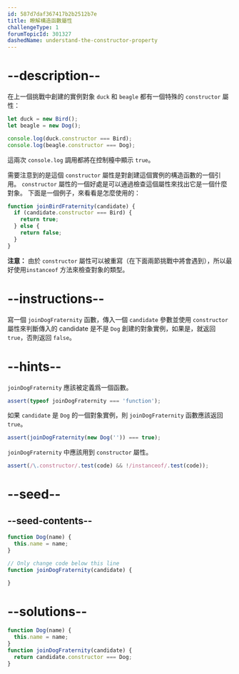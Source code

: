 ```yaml
---
id: 587d7daf367417b2b2512b7e
title: 瞭解構造函數屬性
challengeType: 1
forumTopicId: 301327
dashedName: understand-the-constructor-property
---
```


# --description--

在上一個挑戰中創建的實例對象 `duck` 和 `beagle` 都有一個特殊的 `constructor` 屬性：

```js
let duck = new Bird();
let beagle = new Dog();

console.log(duck.constructor === Bird); 
console.log(beagle.constructor === Dog);
```

這兩次 `console.log` 調用都將在控制檯中顯示 `true`。

需要注意到的是這個 `constructor` 屬性是對創建這個實例的構造函數的一個引用。 `constructor` 屬性的一個好處是可以通過檢查這個屬性來找出它是一個什麼對象。 下面是一個例子，來看看是怎麼使用的：

```js
function joinBirdFraternity(candidate) {
  if (candidate.constructor === Bird) {
    return true;
  } else {
    return false;
  }
}
```

**注意：** 由於 `constructor` 屬性可以被重寫（在下面兩節挑戰中將會遇到），所以最好使用`instanceof` 方法來檢查對象的類型。

# --instructions--

寫一個 `joinDogFraternity` 函數，傳入一個 `candidate` 參數並使用 `constructor` 屬性來判斷傳入的 candidate 是不是 `Dog` 創建的對象實例，如果是，就返回 `true`，否則返回 `false`。

# --hints--

`joinDogFraternity` 應該被定義爲一個函數。

```js
assert(typeof joinDogFraternity === 'function');
```

如果 `candidate` 是 `Dog` 的一個對象實例，則 `joinDogFraternity` 函數應該返回 `true`。

```js
assert(joinDogFraternity(new Dog('')) === true);
```

`joinDogFraternity` 中應該用到 `constructor` 屬性。

```js
assert(/\.constructor/.test(code) && !/instanceof/.test(code));
```

# --seed--

## --seed-contents--

```js
function Dog(name) {
  this.name = name;
}

// Only change code below this line
function joinDogFraternity(candidate) {

}
```

# --solutions--

```js
function Dog(name) {
  this.name = name;
}
function joinDogFraternity(candidate) {
  return candidate.constructor === Dog;
}
```
